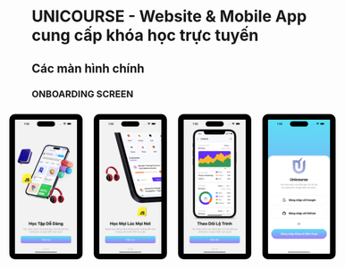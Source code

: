 # UNICOURSE - Website & Mobile App cung cấp khóa học trực tuyến

## Các màn hình chính

### ONBOARDING SCREEN

<div style="display: flex; justify-content: center; align-items: center; margin: auto; width: 100%;">
  <img width="22%" src="./assets/image_readme/onboar1.png" style="background-color: black; padding: 10px; border-radius: 10px; margin: 10px;" />
  <img width="22%" src="./assets/image_readme/onboar2.png" style="background-color: black; padding: 10px; border-radius: 10px; margin: 10px;" />
  <img width="22%" src="./assets/image_readme/onboar3.png" style="background-color: black; padding: 10px; border-radius: 10px; margin: 10px;" />
  <img width="22%" src="./assets/image_readme/login_screen.png" style="background-color: black; padding: 10px; border-radius: 10px; margin: 10px;" />
</div>

